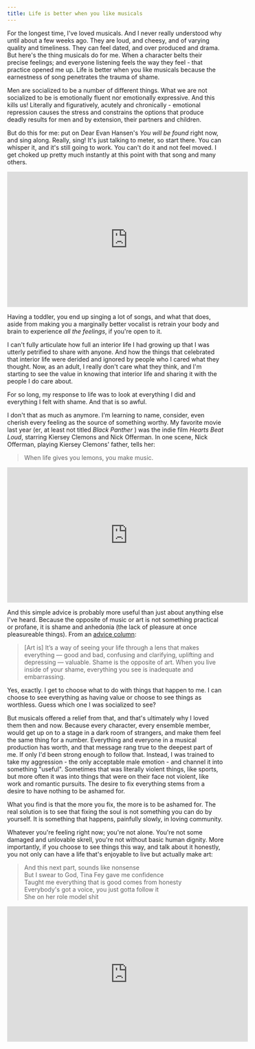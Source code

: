 ```yaml
---
title: Life is better when you like musicals
---
```


For the longest time, I've loved musicals. And I never really understood why until about a few weeks ago. They are loud, and cheesy, and of varying quality and timeliness. They can feel dated, and over produced and drama. But here's the thing musicals do for me. When a character belts their precise feelings; and everyone listening feels the way they feel - that practice opened me up. Life is better when you like musicals because the earnestness of song penetrates the trauma of shame. 

Men are socialized to be a number of different things. What we are not socialized to be is emotionally fluent nor emotionally expressive. And this kills us! Literally and figuratively, acutely and chronically - emotional repression causes the stress and constrains the options that produce deadly results for men and by extension, their partners and children. 

But do this for me: put on Dear Evan Hansen's *You will be found* right now, and sing along. Really, sing! It's just talking to meter, so start there.  You can whisper it, and it's still going to work.
You can't do it and not feel moved. I get choked up pretty much instantly at this point with that song and many others. 

<iframe width="560" height="315" src="https://www.youtube.com/embed/mSfH2AuhXfw" frameborder="0" allow="accelerometer; autoplay; encrypted-media; gyroscope; picture-in-picture" allowfullscreen></iframe>

Having a toddler, you end up singing a lot of songs, and what that does, aside from making you a marginally better vocalist is retrain your body and brain to experience *all the feelings*, if you're open to it. 

I can't fully articulate how full an interior life I had growing up that I was utterly petrified to share with anyone. And how the things that celebrated that interior life were derided and ignored by people who I cared what they thought. Now, as an adult, I really don't care what they think, and I'm starting to see the value in knowing that interior life and sharing it with the people I do care about. 

For so long, my response to life was to look at everything I did and everything I felt with shame. And that is so awful.  

I don't that as much as anymore.  I'm learning to name, consider, even cherish every feeling as the source of something worthy.  My favorite movie last year (er, at least not titled *Black Panther* ) was the indie film *Hearts Beat Loud*, starring Kiersey Clemons and Nick Offerman. In one scene, Nick Offerman, playing Kiersey Clemons' father, tells her: 

> When life gives you lemons, you make music. 

<iframe width="560" height="315" src="https://www.youtube.com/embed/cyyycdC0Amk" frameborder="0" allow="accelerometer; autoplay; encrypted-media; gyroscope; picture-in-picture" allowfullscreen></iframe>

And this simple advice is probably more useful than just about anything else I've heard. Because the opposite of music or art is not something practical or profane, it is shame and anhedonia (the lack of pleasure at once pleasureable things). From an [advice column](https://www.thecut.com/2018/11/im-broke-and-friendless-and-ive-wasted-my-whole-life.html?_ga=2.133987214.1854493967.1544706156-10559497.1543243692):

> [Art is] It’s a way of seeing your life through a lens that makes everything — good and bad, confusing and clarifying, uplifting and depressing — valuable. Shame is the opposite of art. When you live inside of your shame, everything you see is inadequate and embarrassing. 

Yes, exactly. I get to choose what to do with things that happen to me. I can choose to see everything as having value or choose to see things as worthless. Guess which one I was socialized to see?

But musicals offered a relief from that, and that's ultimately why I loved them then and now. Because every character, every ensemble member, would get up on to a stage in a dark room of strangers, and make them feel the same thing for a number.  Everything and everyone in a musical production has worth, and that message rang true to the deepest part of me. If only I'd been strong enough to follow that.  Instead, I was trained to take my aggression - the only acceptable male emotion - and channel it into something "useful".  Sometimes that was literally violent things, like sports, but more often it was into things that were on their face not violent, like work and romantic pursuits.  The desire to fix everything stems from a desire to have nothing to be ashamed for. 

What you find is that the more you fix, the more is to be ashamed for. The real solution is to see that fixing the soul is not something you can do by yourself. It is something that happens, painfully slowly, in loving community. 

Whatever you're feeling right now; you're not alone. You're not some damaged and unlovable skrell, you're not without basic human dignity. More importantly, if you choose to see things this way, and talk about it honestly, you not only can have a life that's enjoyable to live but actually make art: 

> And this next part, sounds like nonsense <br>
> But I swear to God, Tina Fey gave me confidence <br>
> Taught me everything that is good comes from honesty <br>
> Everybody's got a voice, you just gotta follow it <br>
> She on her role model shit 

<iframe width="560" height="315" src="https://www.youtube.com/embed/7-AGnbm7Ul4" frameborder="0" allow="accelerometer; autoplay; encrypted-media; gyroscope; picture-in-picture" allowfullscreen></iframe>